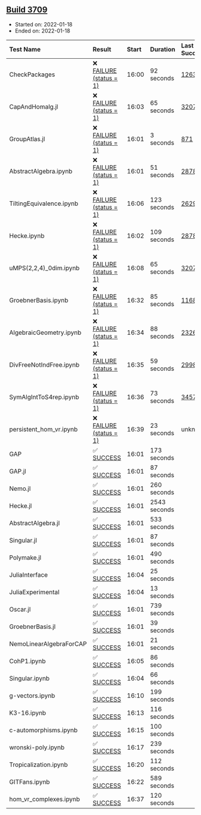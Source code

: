 ## [Build 3709](https://oscarci.mathematik.uni-kl.de/job/oscar-stable/3709/)

* Started on: 2022-01-18
* Ended on: 2022-01-18

| Test Name    | Result | Start | Duration | Last Success | First Failure |
|:-------------|:-------|:------|:---------|:-------------|:--------------|
| CheckPackages | ❌ [FAILURE (status = 1)](https://oscarci.mathematik.uni-kl.de/job/oscar-stable/3709/artifact/logs/build-3709/CheckPackages.log) | 16:00 | 92 seconds | [1263](https://oscarci.mathematik.uni-kl.de/job/oscar-stable/1263/) | [1264](https://oscarci.mathematik.uni-kl.de/job/oscar-stable/1264/) |
| CapAndHomalg.jl | ❌ [FAILURE (status = 1)](https://oscarci.mathematik.uni-kl.de/job/oscar-stable/3709/artifact/logs/build-3709/CapAndHomalg.jl.log) | 16:03 | 65 seconds | [3207](https://oscarci.mathematik.uni-kl.de/job/oscar-stable/3207/) | [3208](https://oscarci.mathematik.uni-kl.de/job/oscar-stable/3208/) |
| GroupAtlas.jl | ❌ [FAILURE (status = 1)](https://oscarci.mathematik.uni-kl.de/job/oscar-stable/3709/artifact/logs/build-3709/GroupAtlas.jl.log) | 16:01 | 3 seconds | [871](https://oscarci.mathematik.uni-kl.de/job/oscar-stable/871/) | [872](https://oscarci.mathematik.uni-kl.de/job/oscar-stable/872/) |
| AbstractAlgebra.ipynb | ❌ [FAILURE (status = 1)](https://oscarci.mathematik.uni-kl.de/job/oscar-stable/3709/artifact/logs/build-3709/AbstractAlgebra.ipynb.log) | 16:01 | 51 seconds | [2878](https://oscarci.mathematik.uni-kl.de/job/oscar-stable/2878/) | [2879](https://oscarci.mathematik.uni-kl.de/job/oscar-stable/2879/) |
| TiltingEquivalence.ipynb | ❌ [FAILURE (status = 1)](https://oscarci.mathematik.uni-kl.de/job/oscar-stable/3709/artifact/logs/build-3709/TiltingEquivalence.ipynb.log) | 16:06 | 123 seconds | [2629](https://oscarci.mathematik.uni-kl.de/job/oscar-stable/2629/) | [2630](https://oscarci.mathematik.uni-kl.de/job/oscar-stable/2630/) |
| Hecke.ipynb | ❌ [FAILURE (status = 1)](https://oscarci.mathematik.uni-kl.de/job/oscar-stable/3709/artifact/logs/build-3709/Hecke.ipynb.log) | 16:02 | 109 seconds | [2878](https://oscarci.mathematik.uni-kl.de/job/oscar-stable/2878/) | [2879](https://oscarci.mathematik.uni-kl.de/job/oscar-stable/2879/) |
| uMPS(2,2,4)_0dim.ipynb | ❌ [FAILURE (status = 1)](https://oscarci.mathematik.uni-kl.de/job/oscar-stable/3709/artifact/logs/build-3709/uMPS-2-2-4-_0dim.ipynb.log) | 16:08 | 65 seconds | [3207](https://oscarci.mathematik.uni-kl.de/job/oscar-stable/3207/) | [3208](https://oscarci.mathematik.uni-kl.de/job/oscar-stable/3208/) |
| GroebnerBasis.ipynb | ❌ [FAILURE (status = 1)](https://oscarci.mathematik.uni-kl.de/job/oscar-stable/3709/artifact/logs/build-3709/GroebnerBasis.ipynb.log) | 16:32 | 85 seconds | [1168](https://oscarci.mathematik.uni-kl.de/job/oscar-stable/1168/) | [1169](https://oscarci.mathematik.uni-kl.de/job/oscar-stable/1169/) |
| AlgebraicGeometry.ipynb | ❌ [FAILURE (status = 1)](https://oscarci.mathematik.uni-kl.de/job/oscar-stable/3709/artifact/logs/build-3709/AlgebraicGeometry.ipynb.log) | 16:34 | 88 seconds | [2326](https://oscarci.mathematik.uni-kl.de/job/oscar-stable/2326/) | [2327](https://oscarci.mathematik.uni-kl.de/job/oscar-stable/2327/) |
| DivFreeNotIndFree.ipynb | ❌ [FAILURE (status = 1)](https://oscarci.mathematik.uni-kl.de/job/oscar-stable/3709/artifact/logs/build-3709/DivFreeNotIndFree.ipynb.log) | 16:35 | 59 seconds | [2998](https://oscarci.mathematik.uni-kl.de/job/oscar-stable/2998/) | [2999](https://oscarci.mathematik.uni-kl.de/job/oscar-stable/2999/) |
| SymAlgIntToS4rep.ipynb | ❌ [FAILURE (status = 1)](https://oscarci.mathematik.uni-kl.de/job/oscar-stable/3709/artifact/logs/build-3709/SymAlgIntToS4rep.ipynb.log) | 16:36 | 73 seconds | [3457](https://oscarci.mathematik.uni-kl.de/job/oscar-stable/3457/) | [3458](https://oscarci.mathematik.uni-kl.de/job/oscar-stable/3458/) |
| persistent_hom_vr.ipynb | ❌ [FAILURE (status = 1)](https://oscarci.mathematik.uni-kl.de/job/oscar-stable/3709/artifact/logs/build-3709/persistent_hom_vr.ipynb.log) | 16:39 | 23 seconds | unknown | unknown |
| GAP | ✅ [SUCCESS](https://oscarci.mathematik.uni-kl.de/job/oscar-stable/3709/artifact/logs/build-3709/GAP.log) | 16:01 | 173 seconds |  |  |
| GAP.jl | ✅ [SUCCESS](https://oscarci.mathematik.uni-kl.de/job/oscar-stable/3709/artifact/logs/build-3709/GAP.jl.log) | 16:01 | 87 seconds |  |  |
| Nemo.jl | ✅ [SUCCESS](https://oscarci.mathematik.uni-kl.de/job/oscar-stable/3709/artifact/logs/build-3709/Nemo.jl.log) | 16:01 | 260 seconds |  |  |
| Hecke.jl | ✅ [SUCCESS](https://oscarci.mathematik.uni-kl.de/job/oscar-stable/3709/artifact/logs/build-3709/Hecke.jl.log) | 16:01 | 2543 seconds |  |  |
| AbstractAlgebra.jl | ✅ [SUCCESS](https://oscarci.mathematik.uni-kl.de/job/oscar-stable/3709/artifact/logs/build-3709/AbstractAlgebra.jl.log) | 16:01 | 533 seconds |  |  |
| Singular.jl | ✅ [SUCCESS](https://oscarci.mathematik.uni-kl.de/job/oscar-stable/3709/artifact/logs/build-3709/Singular.jl.log) | 16:01 | 87 seconds |  |  |
| Polymake.jl | ✅ [SUCCESS](https://oscarci.mathematik.uni-kl.de/job/oscar-stable/3709/artifact/logs/build-3709/Polymake.jl.log) | 16:01 | 490 seconds |  |  |
| JuliaInterface | ✅ [SUCCESS](https://oscarci.mathematik.uni-kl.de/job/oscar-stable/3709/artifact/logs/build-3709/JuliaInterface.log) | 16:04 | 25 seconds |  |  |
| JuliaExperimental | ✅ [SUCCESS](https://oscarci.mathematik.uni-kl.de/job/oscar-stable/3709/artifact/logs/build-3709/JuliaExperimental.log) | 16:04 | 13 seconds |  |  |
| Oscar.jl | ✅ [SUCCESS](https://oscarci.mathematik.uni-kl.de/job/oscar-stable/3709/artifact/logs/build-3709/Oscar.jl.log) | 16:01 | 739 seconds |  |  |
| GroebnerBasis.jl | ✅ [SUCCESS](https://oscarci.mathematik.uni-kl.de/job/oscar-stable/3709/artifact/logs/build-3709/GroebnerBasis.jl.log) | 16:01 | 39 seconds |  |  |
| NemoLinearAlgebraForCAP | ✅ [SUCCESS](https://oscarci.mathematik.uni-kl.de/job/oscar-stable/3709/artifact/logs/build-3709/NemoLinearAlgebraForCAP.log) | 16:01 | 21 seconds |  |  |
| CohP1.ipynb | ✅ [SUCCESS](https://oscarci.mathematik.uni-kl.de/job/oscar-stable/3709/artifact/logs/build-3709/CohP1.ipynb.log) | 16:05 | 86 seconds |  |  |
| Singular.ipynb | ✅ [SUCCESS](https://oscarci.mathematik.uni-kl.de/job/oscar-stable/3709/artifact/logs/build-3709/Singular.ipynb.log) | 16:04 | 66 seconds |  |  |
| g-vectors.ipynb | ✅ [SUCCESS](https://oscarci.mathematik.uni-kl.de/job/oscar-stable/3709/artifact/logs/build-3709/g-vectors.ipynb.log) | 16:10 | 199 seconds |  |  |
| K3-16.ipynb | ✅ [SUCCESS](https://oscarci.mathematik.uni-kl.de/job/oscar-stable/3709/artifact/logs/build-3709/K3-16.ipynb.log) | 16:13 | 116 seconds |  |  |
| c-automorphisms.ipynb | ✅ [SUCCESS](https://oscarci.mathematik.uni-kl.de/job/oscar-stable/3709/artifact/logs/build-3709/c-automorphisms.ipynb.log) | 16:15 | 100 seconds |  |  |
| wronski-poly.ipynb | ✅ [SUCCESS](https://oscarci.mathematik.uni-kl.de/job/oscar-stable/3709/artifact/logs/build-3709/wronski-poly.ipynb.log) | 16:17 | 239 seconds |  |  |
| Tropicalization.ipynb | ✅ [SUCCESS](https://oscarci.mathematik.uni-kl.de/job/oscar-stable/3709/artifact/logs/build-3709/Tropicalization.ipynb.log) | 16:20 | 112 seconds |  |  |
| GITFans.ipynb | ✅ [SUCCESS](https://oscarci.mathematik.uni-kl.de/job/oscar-stable/3709/artifact/logs/build-3709/GITFans.ipynb.log) | 16:22 | 589 seconds |  |  |
| hom_vr_complexes.ipynb | ✅ [SUCCESS](https://oscarci.mathematik.uni-kl.de/job/oscar-stable/3709/artifact/logs/build-3709/hom_vr_complexes.ipynb.log) | 16:37 | 120 seconds |  |  |
